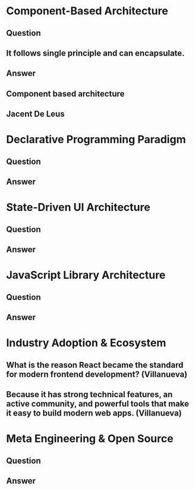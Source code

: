 # Component-Based Architecture

## Question
## It follows single principle and can encapsulate.

## Answer
## Component based architecture

## Jacent De Leus



# Declarative Programming Paradigm

## Question

## Answer




# State-Driven UI Architecture

## Question

## Answer




# JavaScript Library Architecture

## Question

## Answer




# Industry Adoption & Ecosystem

## What is the reason React became the standard for modern frontend development? (Villanueva)

## Because it has strong technical features, an active community, and powerful tools that make it easy to build modern web apps. (Villanueva)




# Meta Engineering & Open Source

## Question

## Answer


